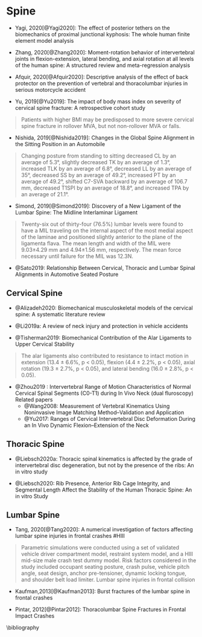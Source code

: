 # Spine

- Yagi, 2020[@Yagi2020]: The effect of posterior tethers on the biomechanics of proximal junctional kyphosis: The whole human finite element model analysis

- Zhang, 2020[@Zhang2020]: Moment-rotation behavior of intervertebral joints in flexion-extension, lateral bending, and axial rotation at all levels of the human spine: A structured review and meta-regression analysis

- Afquir, 2020[@Afquir2020]: Descriptive analysis of the effect of back protector on the prevention of vertebral and thoracolumbar injuries in serious motorcycle accident

- Yu, 2019[@Yu2019]: The impact of body mass index on severity of cervical spine fracture: A retrospective cohort study

> Patients with higher BMI may be predisposed to more severe cervical spine fracture in rollover MVA, but not non-rollover MVA or falls.


- Nishida, 2019[@Nishida2019]: Changes in the Global Spine Alignment in the Sitting Position in an Automobile

> Changing posture from standing to sitting decreased CL by an average of 5.3°, slightly decreased TK by an average of 1.3°, increased TLK by an average of 6.8°, decreased LL by an average of 35°, decreased SS by an average of 49.2°, increased PT by an average of 49.2°, shifted C7-SVA backward by an average of 106.7 mm, decreased T1SPI by an average of 18.8°, and increased TPA by an average of 21.1°.

- Simond, 2019[@Simond2019]: Discovery of a New Ligament of the Lumbar Spine: The Midline Interlaminar Ligament

> Twenty-six out of thirty-four (76.5%) lumbar levels were found to have a MIL traveling on the internal aspect of the most medial aspect of the laminae and positioned slightly anterior to the plane of the ligamenta flava.
The mean length and width of the MIL were 9.03±4.29 mm and 4.94±1.56 mm, respectively. The mean force necessary until failure for the MIL was 12.3N.


- @Sato2019: Relationship Between Cervical, Thoracic and Lumbar Spinal Alignments in Automotive Seated Posture

## Cervical Spine

- @Alizadeh2020: Biomechanical musculoskeletal models of the cervical spine: A systematic literature review

- @Li2019a: A review of neck injury and protection in vehicle accidents

- @Tisherman2019:  Biomechanical Contribution of the Alar Ligaments to Upper Cervical Stability

> The alar ligaments also contributed to resistance to intact motion in extension (13.4 ± 6.6%, p < 0.05), flexion (4.4 ± 2.2%, p < 0.05), axial rotation (19.3 ± 2.7%, p < 0.05), and lateral bending (16.0 ± 2.8%, p < 0.05).

- @Zhou2019 : Intervertebral Range of Motion Characteristics of Normal Cervical Spinal Segments (C0-T1) during In Vivo Neck  (dual fluroscopy)  
Related papers
  - @Wang2008: Measurement of Vertebral Kinematics Using Noninvasive Image Matching Method–Validation and Application
  - @Yu2017: Ranges of Cervical Intervertebral Disc Deformation During an In Vivo Dynamic Flexion–Extension of the Neck

## Thoracic Spine

- @Liebsch2020a: Thoracic spinal kinematics is affected by the grade of intervertebral disc degeneration, but not by the presence of the ribs: An in vitro study

- @Liebsch2020: Rib Presence, Anterior Rib Cage Integrity, and Segmental Length Affect the Stability of the Human Thoracic Spine: An in vitro Study




## Lumbar Spine

- Tang, 2020[@Tang2020]: A numerical investigation of factors affecting lumbar spine injuries in frontal crashes #HIII

> Parametric simulations were conducted using a set of validated vehicle driver compartment model, restraint system model, and a HIII mid-size male crash test dummy model. Risk factors considered in the study included occupant seating posture, crash pulse, vehicle pitch angle, seat design, anchor pre-tensioner, dynamic locking tongue, and shoulder belt load limiter.
Lumbar spine injuries in frontal collision

- Kaufman,2013[@Kaufman2013]: Burst fractures of the lumbar spine in frontal crashes

- Pintar, 2012[@Pintar2012]: Thoracolumbar Spine Fractures in Frontal Impact Crashes

\bibliography
